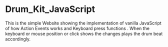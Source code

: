 # Drum_Kit_JavaScript
This is the simple Website showing the implementation of vanilla JavaScript of how Action Events works and Keyboard press functions . When the keyboard or mouse position or click shows the changes plays the drum beat accordingly.
